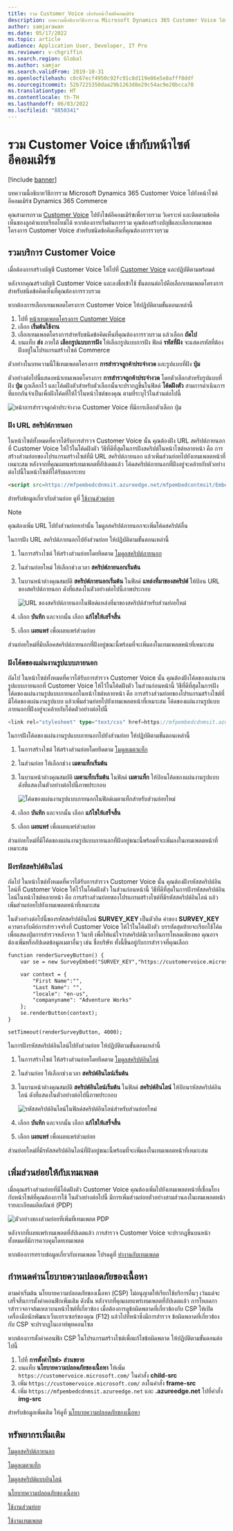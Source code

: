 ```yaml
---
title: รวม Customer Voice เข้ากับหน้าไซต์อีคอมเมิร์ซ
description: บทความนี้อธิบายวิธีการรวม Microsoft Dynamics 365 Customer Voice ไปยังหน้าไซต์อีคอมเมิร์ซ Dynamics 365 Commerce
author: samjarawan
ms.date: 05/17/2022
ms.topic: article
audience: Application User, Developer, IT Pro
ms.reviewer: v-chgriffin
ms.search.region: Global
ms.author: samjar
ms.search.validFrom: 2019-10-31
ms.openlocfilehash: c8c67ecf4950c92fc91c8d119e06e5e8afff0ddf
ms.sourcegitcommit: 52b7225350daa29b1263d8e29c54ac9e20bcca70
ms.translationtype: HT
ms.contentlocale: th-TH
ms.lasthandoff: 06/03/2022
ms.locfileid: "8850341"
---
```

# <a name="integrate-customer-voice-into-e-commerce-site-pages"></a>รวม Customer Voice เข้ากับหน้าไซต์อีคอมเมิร์ซ

[!include [banner](../includes/banner.md)]

บทความนี้อธิบายวิธีการรวม Microsoft Dynamics 365 Customer Voice ไปยังหน้าไซต์อีคอมเมิร์ซ Dynamics 365 Commerce

คุณสามารถรวม [Customer Voice](https://dynamics.microsoft.com/customer-voice/overview/) ไปยังไซต์อีคอมเมิร์ซเพื่อรวบรวม วิเคราะห์ และติดตามข้อคิดเห็นของลูกค้าแบบเรียลไทม์ได้ หากต้องการเริ่มต้นการรวม คุณต้องสร้างบัญชีและเลือกเทมเพลตโครงการ Customer Voice สำหรับชนิดข้อคิดเห็นที่คุณต้องการรวบรวม

## <a name="integrate-the-customer-voice-service"></a>รวมบริการ Customer Voice

เมื่อต้องการสร้างบัญชี Customer Voice ให้ไปที่ [Customer Voice](https://dynamics.microsoft.com/customer-voice/overview/) และปฏิบัติตามพร้อมต์

หลังจากคุณสร้างบัญชี Customer Voice และลงชื่อเข้าใช้ ขั้นตอนต่อไปคือเลือกเทมเพลตโครงการสำหรับชนิดข้อคิดเห็นที่คุณต้องการรวบรวม

หากต้องการเลือกเทมเพลตโครงการ Customer Voice ให้ปฏิบัติตามขั้นตอนเหล่านี้

1. ไปที่ [หน้าเทมเพลตโครงการ Customer Voice](https://customervoice.microsoft.com/Pages/ProjectPage.aspx)
1. เลือก **เริ่มต้นใช้งาน**
1. เลือกเทมเพลตโครงการสำหรับชนิดข้อคิดเห็นที่คุณต้องการรวบรวม แล้วเลือก **ถัดไป**
1. บนแท็บ **ส่ง** ภายใต้ **เลือกรูปแบบการฝัง** ให้เลือกรูปแบบการฝัง ฟิลด์ **รหัสที่ฝัง** จะแสดงรหัสที่ต้องฝังอยู่ในโปรแกรมสร้างไซต์ Commerce

ตัวอย่างในบทความนี้ใช้เทมเพลตโครงการ **การสำรวจลูกค้าประจำงวด** และรูปแบบที่ฝัง **ปุ่ม**

ตัวอย่างต่อไปนี้แสดงหน้าเทมเพลตโครงการ **การสำรวจลูกค้าประจำงวด** โดยตัวเลือกสำหรับรูปแบบที่ฝัง **ปุ่ม** ถูกเลือกไว้ และโค้ดฝังตัวสำหรับตัวเลือกนั้นจะปรากฏขึ้นในฟิลด์ **โค้ดฝังตัว** สามการดำเนินการที่แยกกันจำเป็นเพื่อฝังโค้ดที่ให้ไว้ในหน้าไซต์ของคุณ ตามที่ระบุไว้ในส่วนต่อไปนี้

![หน้าการสำรวจลูกค้าประจำงวด Customer Voice ที่มีการเลือกตัวเลือก ปุ่ม](media/customer-voice-integration-1.png)

### <a name="embed-the-external-script-url"></a>ฝัง URL สคริปต์ภายนอก

ในหน้าไซต์ทั้งหมดที่ควรได้รับการสํารวจ Customer Voice นั้น คุณต้องฝัง URL สคริปต์ภายนอกที่ Customer Voice ให้ไว้ในโค้ดฝังตัว วิธีที่ดีที่สุดในการฝังสคริปต์ในหน้าไซต์หลายหน้า คือ การสร้างส่วนย่อยของโปรแกรมสร้างไซต์ที่มี URL สคริปต์ภายนอก แล้วเพิ่มส่วนย่อยไปยังเทมเพลตหน้าที่เหมาะสม หลังจากที่คุณเผยแพร่เทมเพลตที่อัปเดตแล้ว โค้ดสคริปต์ภายนอกที่ฝังอยู่จะคล้ายกับตัวอย่างต่อไปนี้ในหน้าไซต์ที่ได้รับผลกระทบ

```html
<script src=https://mfpembedcdnmsit.azureedge.net/mfpembedcontmsit/Embed.js type="text/javascript"></script>
```

สำหรับข้อมูลเกี่ยวกับส่วนย่อย ดูที่ [ใช้งานส่วนย่อย](work-with-fragments.md)

> [!NOTE]
> คุณต้องเพิ่ม URL ไปยังส่วนย่อยเท่านั้น โมดูลสคริปต์ภายนอกจะเพิ่มโค้ดสคริปต์อื่น

ในการฝัง URL สคริปต์ภายนอกไปยังส่วนย่อย ให้ปฏิบัติตามขั้นตอนเหล่านี้

1. ในการสร้างไซต์ ให้สร้างส่วนย่อยโดยยึดตาม [โมดูลสคริปต์ภายนอก](script-module.md)
1. ในส่วนย่อยใหม่ ให้เลือกช่วงเวลา **สคริปต์ภายนอกเริ่มต้น**
1. ในบานหน้าต่างคุณสมบัติ **สคริปต์ภายนอกเริ่มต้น** ในฟิลด์ **แหล่งที่มาของสคริปต์** ให้ป้อน URL ของสคริปต์ภายนอก ดังที่แสดงในตัวอย่างต่อไปนี้ภาพประกอบ

    ![URL ของสคริปต์ภายนอกในฟิลด์แหล่งที่มาของสคริปต์สำหรับส่วนย่อยใหม่](media/customer-voice-integration-2.png)

1. เลือก **บันทึก** และจากนั้น เลือก **แก้ไขให้เสร็จสิ้น**
1. เลือก **เผยแพร่** เพื่อเผยแพร่ส่วนย่อย

ส่วนย่อยใหม่ที่มีบล็อคสคริปต์ภายนอกที่ฝังอยู่ขณะนี้พร้อมที่จะเพิ่มลงในเทมเพลตหน้าที่เหมาะสม

### <a name="embed-the-external-style-sheet-code"></a>ฝังโค้ดของแผ่นงานรูปแบบภายนอก

ถัดไป ในหน้าไซต์ทั้งหมดที่ควรได้รับการสํารวจ Customer Voice นั้น คุณต้องฝังโค้ดของแผ่นงานรูปแบบภายนอกที่ Customer Voice ให้ไว้ในโค้ดฝังตัว ในส่วนก่อนหน้านี้ วิธีที่ดีที่สุดในการฝังโค้ดของแผ่นงานรูปแบบภายนอกในหน้าไซต์หลายหน้า คือ การสร้างส่วนย่อยของโปรแกรมสร้างไซต์ที่มีโค้ดของแผ่นงานรูปแบบ แล้วเพิ่มส่วนย่อยไปยังเทมเพลตหน้าที่เหมาะสม โค้ดของแผ่นงานรูปแบบภายนอกที่ฝังอยู่จะคล้ายกับโค้ดตัวอย่างต่อไปนี้

```typescript
<link rel="stylesheet" type="text/css" href=https://mfpembedcdnmsit.azureedge.net/mfpembedcontmsit/Embed.css />
```

ในการฝังโค้ดของแผ่นงานรูปแบบภายนอกไปยังส่วนย่อย ให้ปฏิบัติตามขั้นตอนเหล่านี้

1. ในการสร้างไซต์ ให้สร้างส่วนย่อยโดยยึดตาม [โมดูลเมตาแท็ก](metatags-module.md)
1. ในส่วนย่อย ให้เลือกช่วง **เมตาแท็กเริ่มต้น**
1. ในบานหน้าต่างคุณสมบัติ **เมตาแท็กเริ่มต้น** ในฟิลด์ **เมตาแท็ก** ให้ป้อนโค้ดของแผ่นงานรูปแบบ ดังที่แสดงในตัวอย่างต่อไปนี้ภาพประกอบ

    ![โค้ดของแผ่นงานรูปแบบภายนอกในฟิลด์เมตาแท็กสำหรับส่วนย่อยใหม่](media/customer-voice-integration-3.png)

1. เลือก **บันทึก** และจากนั้น เลือก **แก้ไขให้เสร็จสิ้น**
1. เลือก **เผยแพร่** เพื่อเผยแพร่ส่วนย่อย

ส่วนย่อยใหม่ที่มีโค้ดของแผ่นงานรูปแบบภายนอกที่ฝังอยู่ขณะนี้พร้อมที่จะเพิ่มลงในเทมเพลตหน้าที่เหมาะสม

### <a name="embed-the-inline-script-code"></a>ฝังรหัสสคริปต์อินไลน์ 

ถัดไป ในหน้าไซต์ทั้งหมดที่ควรได้รับการสํารวจ Customer Voice นั้น คุณต้องฝังรหัสสคริปต์อินไลน์ที่ Customer Voice ให้ไว้ในโค้ดฝังตัว ในส่วนก่อนหน้านี้ วิธีที่ดีที่สุดในการฝังรหัสสคริปต์อินไลน์ในหน้าไซต์หลายหน้า คือ การสร้างส่วนย่อยของโปรแกรมสร้างไซต์ที่มีรหัสสคริปต์อินไลน์ แล้วเพิ่มส่วนย่อยไปยังเทมเพลตหน้าที่เหมาะสม

ในตัวอย่างต่อไปนี้ของรหัสสคริปต์อินไลน์ **SURVEY\_KEY** เป็นตัวยึด ค่าของ **SURVEY\_KEY** ควรตรงกับคีย์การสํารวจจริงที่ Customer Voice ให้ไว้ในโค้ดฝังตัว บรรทัดสุดท้ายจะเรียกใช้โค้ดเพื่อแสดงปุ่มการสํารวจหลังจาก 1 วินาที เพื่อให้แน่ใจว่าสคริปต์มีเวลาในการโหลดเพียงพอ คุณอาจต้องเพิ่มหรืออัปเดตข้อมูลเมตาอื่นๆ เช่น ชื่อบริษัท ทั้งนี้ขึ้นอยู่กับการสํารวจที่คุณเลือก

```html
function renderSurveyButton() {
    var se = new SurveyEmbed("SURVEY_KEY","https://customervoice.microsoft.com/","https://mfpembedcdnmsit.azureedge.net/mfpembedcontmsit/","true");

    var context = {
        "First Name":"",
        "Last Name": "",
        "locale": "en-us",
        "companyname": "Adventure Works"
    };
    se.renderButton(context);
}

setTimeout(renderSurveyButton, 4000);
```

ในการฝังรหัสสคริปต์อินไลน์ไปยังส่วนย่อย ให้ปฏิบัติตามขั้นตอนเหล่านี้

1. ในการสร้างไซต์ ให้สร้างส่วนย่อยโดยยึดตาม [โมดูลสคริปต์อินไลน์](script-module.md)
1. ในส่วนย่อย ให้เลือกช่วงเวลา **สคริปต์อินไลน์เริ่มต้น**
1. ในบานหน้าต่างคุณสมบัติ **สคริปต์อินไลน์เริ่มต้น** ในฟิลด์ **สคริปต์อินไลน์** ให้ป้อนรหัสสคริปต์อินไลน์ ดังที่แสดงในตัวอย่างต่อไปนี้ภาพประกอบ

    ![รหัสสคริปต์อินไลน์ในฟิลด์สคริปต์อินไลน์สำหรับส่วนย่อยใหม่](media/customer-voice-integration-4.png)

1. เลือก **บันทึก** และจากนั้น เลือก **แก้ไขให้เสร็จสิ้น**
1. เลือก **เผยแพร่** เพื่อเผยแพร่ส่วนย่อย

ส่วนย่อยใหม่ที่มีรหัสสคริปต์อินไลน์ที่ฝังอยู่ขณะนี้พร้อมที่จะเพิ่มลงในเทมเพลตหน้าที่เหมาะสม

## <a name="add-fragments-to-a-template"></a>เพิ่มส่วนย่อยให้กับเทมเพลต

เมื่อคุณสร้างส่วนย่อยที่มีโค้ดฝังตัว Customer Voice คุณต้องเพิ่มไปยังเทมเพลตหน้าที่เชื่อมโยงกับหน้าไซต์ที่คุณต้องการใช้ ในตัวอย่างต่อไปนี้ มีการเพิ่มส่วนย่อยตัวอย่างสามส่วนลงในเทมเพลตหน้ารายละเอียดผลิตภัณฑ์ (PDP)

![ตัวอย่างของส่วนย่อยที่เพิ่มที่เทมเพลต PDP](media/customer-voice-integration-5.png)

หลังจากที่เผยแพร่เทมเพลตที่อัปเดตแล้ว การสํารวจ Customer Voice จะปรากฏขึ้นบนหน้าทั้งหมดที่มีการควบคุมโดยเทมเพลต

หากต้องการทราบข้อมูลเกี่ยวกับเทมเพลต โปรดดูที่ [ทำงานกับเทมเพลต](work-with-templates.md)

## <a name="configure-content-security-policy"></a>กำหนดค่านโยบายความปลอดภัยของเนื้อหา

ตามค่าเริ่มต้น นโยบายความปลอดภัยของเนื้อหา (CSP) ไม่อนุญาตให้เรียกใช้บริการอื่นๆ เว้นแต่จะเสร็จสิ้นการตั้งค่าคอนฟิกเพิ่มเติม ดังนั้น หลังจากที่คุณเผยแพร่เทมเพลตที่อัปเดตแล้ว การโหลดการสํารวจอาจล้มเหลวบนหน้าไซต์ที่เกี่ยวข้อง เมื่อต้องการดูข้อผิดพลาดที่เกี่ยวข้องกับ CSP ให้เปิดเครื่องมือนักพัฒนาเว็บเบราเซอร์ของคุณ (F12) แล้วไปที่หน้าซึ่งมีการสํารวจ ข้อผิดพลาดที่เกี่ยวข้องกับ CSP จะปรากฏในเอาท์พุทคอนโซล

หากต้องการตั้งค่าคอนฟิก CSP ในโปรแกรมสร้างไซต์เพื่อแก้ไขข้อผิดพลาด ให้ปฏิบัติตามขั้นตอนต่อไปนี้

1. ไปที่ **การตั้งค่าไซต์\> ส่วนขยาย**
1. บนแท็บ **นโยบายความปลอดภัยของเนื้อหา** ให้เพิ่ม `https://customervoice.microsoft.com/` ในคำสั่ง **child-src**
1. เพิ่ม `https://customervoice.microsoft.com/` ลงในคำสั่ง **frame-src**
1. เพิ่ม `https://mfpembedcdnmsit.azureedge.net` และ **.azureedge.net** ไปที่คำสั่ง **img-src**

สำหรับข้อมูลเพิ่มเติม ให้ดูที่ [นโยบายความปลอดภัยของเนื้อหา](manage-csp.md)

## <a name="additional-resources"></a>ทรัพยากรเพิ่มเติม

[โมดูลสคริปต์ภายนอก](script-module.md)

[โมดูลเมตาแท็ก](metatags-module.md)

[โมดูลสคริปต์แบบอินไลน์](script-module.md)

[นโยบายความปลอดภัยของเนื้อหา](manage-csp.md)

[ใช้งานส่วนย่อย](work-with-fragments.md)

[ใช้งานเทมเพลต](work-with-templates.md)
